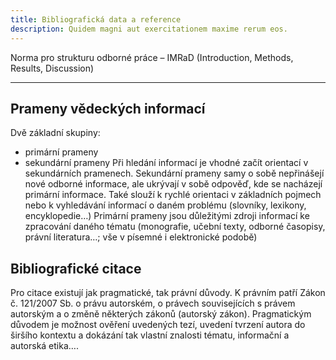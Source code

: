 ```yaml
---
title: Bibliografická data a reference
description: Quidem magni aut exercitationem maxime rerum eos.
---
```


Norma pro strukturu odborné práce – IMRaD (Introduction, Methods, Results, Discussion)

---

## Prameny vědeckých informací

Dvě základní skupiny:

- primární prameny
- sekundární prameny
  Při hledání informací je vhodné začít orientací v sekundárních pramenech. Sekundární
  prameny samy o sobě nepřinášejí nové odborné informace, ale ukrývají v sobě odpověď,
  kde se nacházejí primární informace. Také slouží k rychlé orientaci v základních pojmech
  nebo k vyhledávání informací o daném problému (slovníky, lexikony, encyklopedie…)
  Primární prameny jsou důležitými zdroji informací ke zpracování daného tématu
  (monografie, učební texty, odborné časopisy, právní literatura…; vše v písemné i
  elektronické podobě)

## Bibliografické citace

Pro citace existují jak pragmatické, tak právní důvody. K právním patří Zákon č. 121/2007
Sb. o právu autorském, o právech souvisejících s právem autorským a o změně některých
zákonů (autorský zákon). Pragmatickým důvodem je možnost ověření uvedených tezí,
uvedení tvrzení autora do širšího kontextu a dokázání tak vlastní znalosti tématu, informační
a autorská etika….

